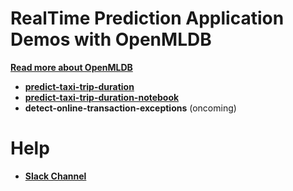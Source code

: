 # RealTime Prediction Application Demos with OpenMLDB

**[Read more about OpenMLDB](https://github.com/4paradigm/OpenMLDB)**

* [**predict-taxi-trip-duration**](https://github.com/4paradigm/DemoApps/tree/master/predict-taxi-trip-duration)
* [**predict-taxi-trip-duration-notebook**](https://github.com/4paradigm/DemoApps/blob/main/predict-taxi-trip-duration-nb/develop_ml_application_tour.ipynb)
* **detect-online-transaction-exceptions** (oncoming)

# Help

* [**Slack Channel**](https://join.slack.com/t/hybridsql-ws/shared_invite/zt-ozu3llie-K~hn9Ss1GZcFW2~K_L5sMg)
